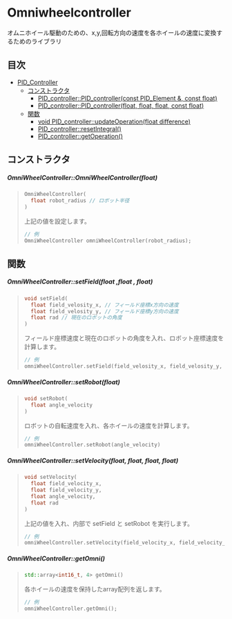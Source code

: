 # Omniwheelcontroller

オムニホイール駆動のための、x,y,回転方向の速度を各ホイールの速度に変換するためのライブラリ

## 目次
- [PID_Controller](#pid_controller-1)  
  - [コンストラクタ](#コンストラクタ)  
    - [PID_controller::PID_controller(const PID_Element &, const float)](#pid_controllerpid_controllerconst-pid_element--const-float)  
    - [PID_controller::PID_controller(float, float, float, const float)](#pid_controllerpid_controllerfloat-float-float-const-float)  
  - [関数](#関数)  
    - [void PID_controller::updateOperation(float difference)](#void-pid_controllerupdateoperationfloat-difference)  
    - [PID_controller::resetIntegral()](#pid_controllerresetintegral)  
    - [PID_controller::getOperation()](#pid_controllergetoperation)  


## コンストラクタ

##### OmniWheelController::OmniWheelController(float)
> ```c++
> OmniWheelController(
>   float robot_radius // ロボット半径
> ) 
> ```
> 上記の値を設定します。
> ```c++
> // 例
> OmniWheelController omniWheelController(robot_radius);
> ```

## 関数

##### OmniWheelController::setField(float ,float , float)
> ```c++
> void setField(
>   float field_velosity_x, // フィールド座標x方向の速度
>   float field_velosity_y, // フィールド座標y方向の速度
>   float rad // 現在のロボットの角度
> )
> ```
> フィールド座標速度と現在のロボットの角度を入れ、ロボット座標速度を計算します。
> ```c++
> // 例
> omniWheelController.setField(field_velosity_x, field_velosity_y, rad));
> ```

##### OmniWheelController::setRobot(float)
> ```c++
> void setRobot(
>   float angle_velocity
> )
> ```
> ロボットの自転速度を入れ、各ホイールの速度を計算します。
> ```c++
> // 例
> omniWheelController.setRobot(angle_velocity)
> ```

##### OmniWheelController::setVelocity(float, float, float, float)
> ```c++
> void setVelocity(
>   float field_velocity_x,
>   float field_velocity_y,
>   float angle_velocity,
>   float rad
> )
> ```
> 上記の値を入れ、内部で setField と setRobot を実行します。
> ```c++
> // 例
> omniWheelController.setVelocity(field_velocity_x, field_velocity_y, angle_velocity, rad);
> ```

##### OmniWheelController::getOmni()
> ```c++
> std::array<int16_t, 4> getOmni()
> ```
> 各ホイールの速度を保持したarray配列を返します。
> ```c++
> // 例
> omniWheelController.getOmni();
> ```